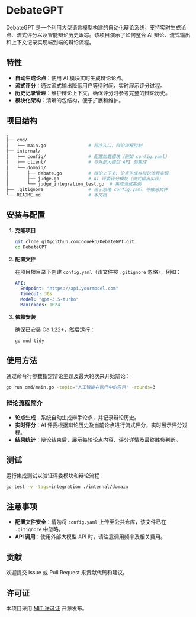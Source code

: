 # DebateGPT

DebateGPT 是一个利用大型语言模型构建的自动化辩论系统，支持实时生成论点、流式评分以及智能辩论历史跟踪。该项目演示了如何整合 AI 辩论、流式输出和上下文记录实现端到端的辩论流程。

## 特性

- **自动生成论点**：使用 AI 模块实时生成辩论论点。
- **流式评分**：通过流式输出降低用户等待时间，实时展示评分过程。
- **历史记录管理**：维护辩论上下文，确保评分时参考完整的辩论历史。
- **模块化架构**：清晰的包结构，便于扩展和维护。

## 项目结构

```bash
.
├── cmd/
│   └── main.go                # 程序入口，辩论流程控制
├── internal/
│   ├── config/                # 配置加载模块（例如 config.yaml）
│   ├── client/                # 与外部大模型 API 的集成
│   └── domain/
│       ├── debate.go          # 辩论上下文、论点生成与辩论流程实现
│       ├── judge.go           # AI 评委评分模块（流式输出实现）
│       └── judge_integration_test.go  # 集成测试案例
├── .gitignore                 # 用于忽略 config.yaml 等敏感文件
└── README.md                  # 本文档
```

## 安装与配置

1. **克隆项目**

   ```bash
   git clone git@github.com:ooneko/DebateGPT.git
   cd DebateGPT
   ```

2. **配置文件**

   在项目根目录下创建 `config.yaml`（该文件被 `.gitignore` 忽略），例如：

   ```yaml
   API:
     Endpoint: "https://api.yourmodel.com"
     Timeout: 30s
     Model: "gpt-3.5-turbo"
     MaxTokens: 1024
   ```

3. **依赖安装**

   确保已安装 Go 1.22+，然后运行：

   ```bash
   go mod tidy
   ```

## 使用方法

通过命令行参数指定辩论主题及最大轮次来开始辩论：

```bash
go run cmd/main.go -topic="人工智能在医疗中的应用" -rounds=3
```

### 辩论流程简介

- **论点生成**：系统自动生成辩手论点，并记录辩论历史。
- **实时评分**：AI 评委根据辩论历史及当前论点进行流式评分，实时展示评分过程。
- **结果统计**：辩论结束后，展示每轮论点内容、评分详情及最终胜负判断。

## 测试

运行集成测试以验证评委模块和辩论流程：

```bash
go test -v -tags=integration ./internal/domain
```

## 注意事项

- **配置文件安全**：请勿将 `config.yaml` 上传至公共仓库，该文件已在 `.gitignore` 中忽略。
- **API 调用**：使用外部大模型 API 时，请注意调用频率及相关费用。

## 贡献

欢迎提交 Issue 或 Pull Request 来贡献代码和建议。

## 许可证

本项目采用 [MIT 许可证](LICENSE) 开源发布。

